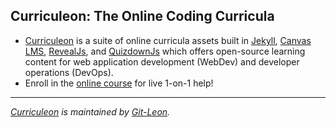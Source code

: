 ## Curriculeon: The Online Coding Curricula
* [Curriculeon](https://curriculeon.github.io/Curriculeon/) is a suite of online curricula assets built in [Jekyll](https://jekyllrb.com/), [Canvas LMS](https://github.com/instructure/canvas-lms/wiki), [RevealJs](https://github.com/hakimel/reveal.js/), and [QuizdownJs](https://github.com/bonartm/quizdown-js) which offers open-source learning content for web application development (WebDev) and developer operations (DevOps).
* Enroll in the [online course](https://bit.ly/curriculeon-subscribe) for live 1-on-1 help!
<hr>

_[Curriculeon](https://curriculeon.github.io/Curriculeon/) is maintained by [Git-Leon](https://github.com/Git-Leon)._
